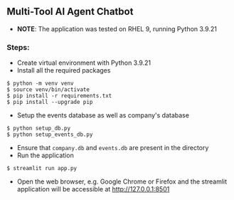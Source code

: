 ## Multi-Tool AI Agent Chatbot

- **NOTE**: The application was tested on RHEL 9, running Python 3.9.21

### Steps:

- Create virtual environment with Python 3.9.21
- Install all the required packages
```
$ python -m venv venv
$ source venv/bin/activate
$ pip install -r requirements.txt
$ pip install --upgrade pip
```

- Setup the events database as well as company's database
```
$ python setup_db.py
$ python setup_events_db.py
```

- Ensure that `company.db` and `events.db` are present in the directory
- Run the application
```
$ streamlit run app.py
```

- Open the web browser, e.g. Google Chrome or Firefox and the streamlit application will be accessible at http://127.0.0.1:8501
